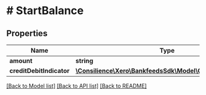 # # StartBalance

## Properties

Name | Type | Description | Notes
------------ | ------------- | ------------- | -------------
**amount** | **string** |  | [optional] 
**creditDebitIndicator** | [**\Consilience\Xero\BankfeedsSdk\Model\CreditDebitIndicator**](CreditDebitIndicator.md) |  | [optional] 

[[Back to Model list]](../../README.md#documentation-for-models) [[Back to API list]](../../README.md#documentation-for-api-endpoints) [[Back to README]](../../README.md)


